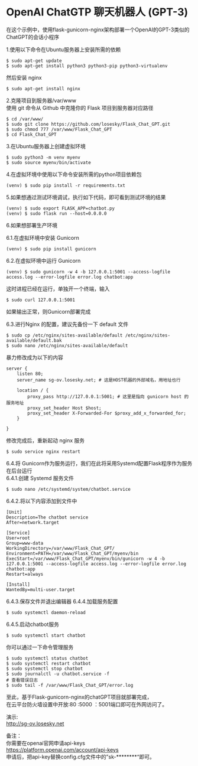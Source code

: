 # OpenAI ChatGTP 聊天机器人 (GPT-3)
在这个示例中，使用flask-gunicorn-nginx架构部署一个OpenAI的GPT-3类似的ChatGPT的会话小程序

1.使用以下命令在Ubuntu服务器上安装所需的依赖
```
$ sudo apt-get update
$ sudo apt-get install python3 python3-pip python3-virtualenv
```
然后安装 nginx
```
$ sudo apt-get install nginx
```
2.克隆项目到服务器/var/www \
使用 git 命令从 Github 中克隆你的 Flask 项目到服务器对应路径
```
$ cd /var/www/
$ sudo git clone https://github.com/losesky/Flask_Chat_GPT.git
$ sudo chmod 777 /var/www/Flask_Chat_GPT
$ cd Flask_Chat_GPT
```
3.在Ubuntu服务器上创建虚拟环境
```
$ sudo python3 -m venv myenv
$ sudo source myenv/bin/activate
```
4.在虚拟环境中使用以下命令安装所需的python项目依赖包
```
(venv) $ sudo pip install -r requirements.txt
```
5.如果想通过测试环境调试，执行如下代码，即可看到测试环境的结果
```
(venv) $ sudo export FLASK_APP=chatbot.py
(venv) $ sudo flask run --host=0.0.0.0
```
6.如果想部署生产环境

6.1.在虚拟环境中安装 Gunicorn
```
(venv) $ sudo pip install gunicorn
```
6.2.在虚拟环境中运行 Gunicorn
```
(venv) $ sudo gunicorn -w 4 -b 127.0.0.1:5001 --access-logfile access.log --error-logfile error.log chatbot:app
```
这时进程已经在运行，单独开一个终端，输入
```
$ sudo curl 127.0.0.1:5001
```
如果输出正常，则Gunicorn部署完成

6.3.进行Nginx 的配置，建议先备份一下 default 文件
```
$ sudo cp /etc/nginx/sites-available/default /etc/nginx/sites-available/default.bak
$ sudo nano /etc/nginx/sites-available/default
```
暴力修改成为以下的内容
```
server {
    listen 80;
    server_name sg-ov.losesky.net; # 这是HOST机器的外部域名，用地址也行

    location / {
        proxy_pass http://127.0.0.1:5001; # 这里是指向 gunicorn host 的服务地址
        proxy_set_header Host $host;
        proxy_set_header X-Forwarded-For $proxy_add_x_forwarded_for;
    }

}
```
修改完成后，重新起动 nginx 服务
```
$ sudo service nginx restart
```
6.4.将 Gunicorn作为服务运行，我们在此将采用Systemd配置Flask程序作为服务在后台运行\
6.4.1.创建 Systemd 服务文件
```
$ sudo nano /etc/systemd/system/chatbot.service
```
6.4.2.将以下内容添加到文件中
```
[Unit]
Description=The chatbot service
After=network.target

[Service]
User=root
Group=www-data
WorkingDirectory=/var/www/Flask_Chat_GPT/
Environment=PATH=/var/www/Flask_Chat_GPT/myenv/bin
ExecStart=/var/www/Flask_Chat_GPT/myenv/bin/gunicorn -w 4 -b 127.0.0.1:5001 --access-logfile access.log --error-logfile error.log chatbot:app
Restart=always

[Install]
WantedBy=multi-user.target
```
6.4.3.保存文件并退出编辑器
6.4.4.加载服务配置
```
$ sudo systemctl daemon-reload
```
6.4.5.启动chatbot服务
```
$ sudo systemctl start chatbot
```
你可以通过一下命令管理服务
```
$ sudo systemctl status chatbot
$ sudo systemctl restart chatbot
$ sudo systemctl stop chatbot
$ sudo journalctl -u chatbot.service -f
# 查看错误日志
$ sudo tail -f /var/www/Flask_Chat_GPT/error.log
```
至此，基于Flask-gunicorn-nginx的chatGPT项目就部署完成，\
在云平台防火墙设置中开放:80 :5000 ：5001端口即可在外网访问了。

演示: \
http://sg-ov.losesky.net

备注：\
你需要在openai官网申请api-keys\
https://platform.openai.com/account/api-keys \
申请后，把api-key替换config.cfg文件中的”sk-********“即可。




